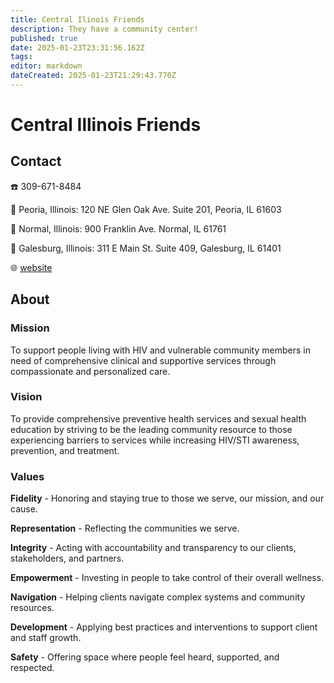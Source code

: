 ```yaml
---
title: Central Ilinois Friends
description: They have a community center!
published: true
date: 2025-01-23T23:31:56.162Z
tags: 
editor: markdown
dateCreated: 2025-01-23T21:29:43.770Z
---
```


# Central Illinois Friends

## Contact
☎️ 309-671-8484

📍 Peoria, Illinois: 120 NE Glen Oak Ave. Suite 201, Peoria, IL 61603

📍 Normal, Illinois: 900 Franklin Ave. Normal, IL 61761

📍 Galesburg, Illinois: 311 E Main St. Suite 409, Galesburg, IL 61401


🌐 [website](https://www.friendsofcentralillinois.org/)

## About

### Mission
To support people living with HIV and vulnerable community members in need of comprehensive clinical and supportive services through compassionate and personalized care.

### Vision
To provide comprehensive preventive health services and sexual health education by striving to be the leading community resource to those experiencing barriers to services while increasing HIV/STI awareness, prevention, and treatment. 

### Values

**Fidelity** - Honoring and staying true to those we serve, our mission, and our cause.

**Representation** - Reflecting the communities we serve. 

**Integrity** - Acting with accountability and transparency to our clients, stakeholders, and partners.

**Empowerment** - Investing in people to take control of their overall wellness.

**Navigation** - Helping clients navigate complex systems and community resources.

**Development** - Applying best practices and interventions to support client and staff growth. 

**Safety** - Offering space where people feel heard, supported, and respected. 

